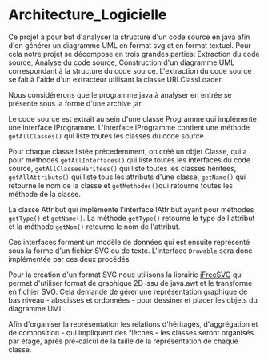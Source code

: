 # Architecture_Logicielle

Ce projet a pour but d'analyser la structure d'un code source en java afin d'en générer un diagramme UML en format svg et en format textuel. Pour cela notre projet se décompose en trois grandes parties: Extraction du code source, Analyse du code source, Construction d'un diagramme UML correspondant à la structure du code source. L'extraction du code source se fait à l'aide d'un extracteur utilisant la classe URLClassLoader. 

Nous considérerons que le programme java à analyser en entrée se présente sous la forme d'une archive jar.

Le code source est extrait au sein d'une classe Programme qui implémente une interface IProgramme. L'interface IProgramme contient une méthode `getAllClasses()` qui liste toutes les classes du code source. 

Pour chaque classe listée précedemment, on créé un objet Classe, qui a pour méthodes `getAllInterfaces()` qui liste toutes les interfaces du code source, `getAllClassesHeritees()` qui liste toutes les classes héritées, `getAllAttributs()` qui liste tous les attributs d'une classe, `getName()` qui retourne le nom de la classe et `getMethodes()`qui retourne toutes les méthode de la classe.

La classe Attribut qui implémente l'interface IAttribut ayant pour méthodes `getType()` et `getName()`. La méthode `getType()` retourne le type de l'attribut et la méthode `getNom()` retourne le nom de l'attribut.

Ces interfaces forment un modèle de données qui est ensuite représenté sous la forme d'un fichier SVG ou de texte.
L'interface `Drawable` sera donc implémentée par ces deux procédés.

Pour la création d'un format SVG nous utilisons la librairie [jFreeSVG](http://www.jfree.org/jfreesvg/) qui permet d'utiliser format
de graphique 2D issu de java.awt et le transforme en fichier SVG. Cela demande de gérer une représentation graphique de bas niveau  - abscisses et ordonnées - pour dessiner et placer les objets du diagramme UML. 

Afin d'organiser la représentation les relations d'héritages, d'aggrégation et de composition - qui impliquent des flèches - les classes seront organisés par étage, après pré-calcul de la taille de la réprésentation de chaque classe.




  



























